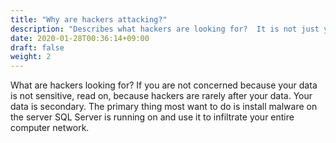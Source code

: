 ```yaml
---
title: "Why are hackers attacking?"
description: "Describes what hackers are looking for?  It is not just your data!"
date: 2020-01-28T00:36:14+09:00
draft: false
weight: 2
---
```


What are hackers looking for? If you are not concerned because your data is not sensitive, read on, because hackers are rarely after your data.  Your data is secondary.  The primary thing most want to do is install malware on the server SQL Server is running on and use it to infiltrate your entire computer network.

